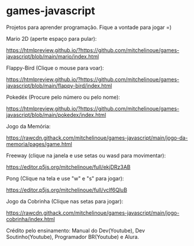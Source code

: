 # games-javascript
Projetos para aprender programação. Fique a vontade para jogar =)


Mario 2D (aperte espaço para pular):

https://htmlpreview.github.io/?https://github.com/mitchelinoue/games-javascript/blob/main/mario/index.html

Flappy-Bird (Clique o mouse para voar):

https://htmlpreview.github.io/?https://github.com/mitchelinoue/games-javascript/blob/main/flappy-bird/index.html

Pokedéx (Procure pelo número ou pelo nome):

https://htmlpreview.github.io/?https://github.com/mitchelinoue/games-javascript/blob/main/pokedex/index.html

Jogo da Memória:

https://rawcdn.githack.com/mitchelinoue/games-javascript/main/jogo-da-memoria/pages/game.html

Freeway (clique na janela e use setas ou wasd para movimentar):

https://editor.p5js.org/mitchelinoue/full/ekjDRz3AB

Pong (Clique na tela e use "w" e "s" para jogar):

https://editor.p5js.org/mitchelinoue/full/vclf6QluB

Jogo da Cobrinha (Clique nas setas para jogar):

https://rawcdn.githack.com/mitchelinoue/games-javascript/main/jogo-cobrinha/index.html






Crédito pelo ensinamento: Manual do Dev(Youtube), Dev Soutinho(Youtube), Programador BR(Youtube) e Alura.
